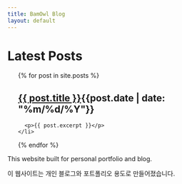 ```yaml
---
title: BamOwl Blog
layout: default
---
```


<h1>Latest Posts</h1>

<ul style="list-style:none;">
  {% for post in site.posts %}
    <li>
	<p></p>
      <h2><a href="{{ post.url }}">{{ post.title }}</a><span class="date">{{post.date |  date: "%m/%d/%Y"}}</span></h2>
	  
      <p>{{ post.excerpt }}</p>
    </li>
  {% endfor %}
</ul>

<section class="introduction">
    <p>This website built for personal portfolio and blog.</p>
    <p>이 웹사이트는 개인 블로그와 포트폴리오 용도로 만들어졌습니다.</p>
</section>